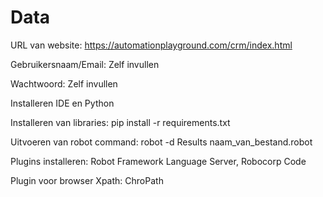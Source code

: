 # Data
URL van website: 				https://automationplayground.com/crm/index.html

Gebruikersnaam/Email:			Zelf invullen

Wachtwoord:						Zelf invullen

Installeren						IDE en Python

Installeren van libraries:		pip install -r requirements.txt

Uitvoeren van robot command:	robot -d Results naam_van_bestand.robot

Plugins installeren:			Robot Framework Language Server, Robocorp Code

Plugin voor browser Xpath:		ChroPath